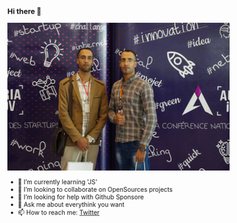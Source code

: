 ### Hi there 👋

![Aissaoui Ahmed](https://github.com/Aissaoui-Ahmed/Aissaoui-Ahmed/blob/master/Aissaoui-Ahmed.JPG)


- 🌱 I’m currently learning 'JS'
- 👯 I’m looking to collaborate on OpenSources projects
- 🤔 I’m looking for help with Github Sponsore
- 💬 Ask me about everythink you want
- 📫 How to reach me: [Twitter](https://twitter.com/3issaoui_Ahmed)
